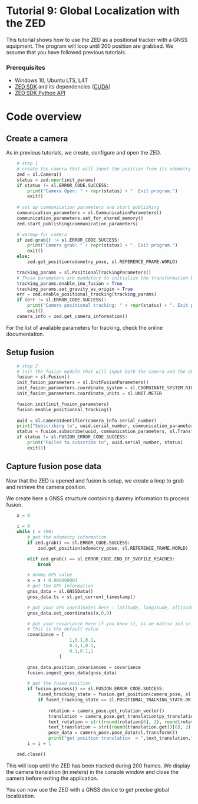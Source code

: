 # Tutorial 9: Global Localization with the ZED

This tutorial shows how to use the ZED as a positional tracker with a GNSS equipment. The program will loop until 200 position are grabbed.
We assume that you have followed previous tutorials.

### Prerequisites

- Windows 10, Ubuntu LTS, L4T
- [ZED SDK](https://www.stereolabs.com/developers/) and its dependencies ([CUDA](https://developer.nvidia.com/cuda-downloads))
- [ZED SDK Python API](https://www.stereolabs.com/docs/app-development/python/install/)

# Code overview
## Create a camera

As in previous tutorials, we create, configure and open the ZED. 

```python
    # step 1
    # create the camera that will input the position from its odometry
    zed = sl.Camera()
    status = zed.open(init_params)
    if status != sl.ERROR_CODE.SUCCESS:
        print("Camera Open: " + repr(status) + ". Exit program.")
        exit()
    
    # set up communication parameters and start publishing
    communication_parameters = sl.CommunicationParameters()
    communication_parameters.set_for_shared_memory()
    zed.start_publishing(communication_parameters)

    # warmup for camera 
    if zed.grab() != sl.ERROR_CODE.SUCCESS:
        print("Camera grab: " + repr(status) + ". Exit program.")
        exit()
    else:
        zed.get_position(odometry_pose, sl.REFERENCE_FRAME.WORLD)

    tracking_params = sl.PositionalTrackingParameters()
    # These parameters are mandatory to initialize the transformation between GNSS and ZED reference frames.
    tracking_params.enable_imu_fusion = True
    tracking_params.set_gravity_as_origin = True
    err = zed.enable_positional_tracking(tracking_params)
    if (err != sl.ERROR_CODE.SUCCESS):
        print("Camera positional tracking: " + repr(status) + ". Exit program.")
        exit()
    camera_info = zed.get_camera_information()

```
For the list of available parameters for tracking, check the online documentation.

## Setup fusion 
```python
    # step 2
    # init the fusion module that will input both the camera and the GPS
    fusion = sl.Fusion()
    init_fusion_parameters = sl.InitFusionParameters()
    init_fusion_parameters.coordinate_system = sl.COORDINATE_SYSTEM.RIGHT_HANDED_Y_UP
    init_fusion_parameters.coordinate_units = sl.UNIT.METER

    fusion.init(init_fusion_parameters)
    fusion.enable_positionnal_tracking()
    
    uuid = sl.CameraIdentifier(camera_info.serial_number)
    print("Subscribing to", uuid.serial_number, communication_parameters.comm_type) #Subscribe fusion to camera
    status = fusion.subscribe(uuid, communication_parameters, sl.Transform(0,0,0))
    if status != sl.FUSION_ERROR_CODE.SUCCESS:
        print("Failed to subscribe to", uuid.serial_number, status)
        exit(1)
```

## Capture fusion pose data

Now that the ZED is opened and fusion is setup, we create a loop to grab and retrieve the camera position.

We create here a GNSS structure containing dummy information to process fusion. 

```python
    x = 0
    
    i = 0
    while i < 200:
        # get the odometry information
        if zed.grab() == sl.ERROR_CODE.SUCCESS:
            zed.get_position(odometry_pose, sl.REFERENCE_FRAME.WORLD)

        elif zed.grab() == sl.ERROR_CODE.END_OF_SVOFILE_REACHED:
            break

        # dummy GPS value
        x = x + 0.000000001
        # get the GPS information
        gnss_data = sl.GNSSData()
        gnss_data.ts = sl.get_current_timestamp()

        # put your GPS coordinates here : latitude, longitude, altitude
        gnss_data.set_coordinates(x,0,0)

        # put your covariance here if you know it, as an matrix 3x3 in a line
        # This is the default value
        covariance = [  
                        1,0.1,0.1,
                        0.1,1,0.1,
                        0.1,0.1,1
                    ]

        gnss_data.position_covariances = covariance
        fusion.ingest_gnss_data(gnss_data)

        # get the fused position
        if fusion.process() == sl.FUSION_ERROR_CODE.SUCCESS:
            fused_tracking_state = fusion.get_position(camera_pose, sl.REFERENCE_FRAME.WORLD)
            if fused_tracking_state == sl.POSITIONAL_TRACKING_STATE.OK:
                
                rotation = camera_pose.get_rotation_vector()
                translation = camera_pose.get_translation(py_translation)
                text_rotation = str((round(rotation[0], 2), round(rotation[1], 2), round(rotation[2], 2)))
                text_translation = str((round(translation.get()[0], 2), round(translation.get()[1], 2), round(translation.get()[2], 2)))
                pose_data = camera_pose.pose_data(sl.Transform())
                print("get position translation  = ",text_translation,", rotation_message = ",text_rotation)
        i = i + 1

    zed.close()
```

This will loop until the ZED has been tracked during 200 frames. We display the camera translation (in meters) in the console window and close the camera before exiting the application.

You can now use the ZED with a GNSS device to get precise global localization.

